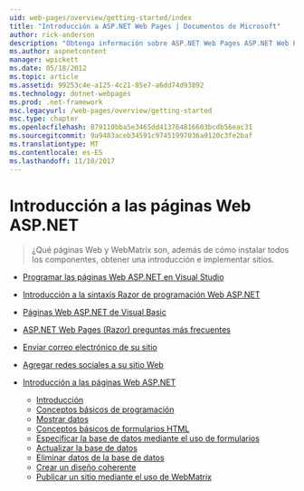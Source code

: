 ```yaml
---
uid: web-pages/overview/getting-started/index
title: "Introducción a ASP.NET Web Pages | Documentos de Microsoft"
author: rick-anderson
description: "Obtenga información sobre ASP.NET Web Pages ASP.NET Web Pages y la nueva sintaxis Razor proporcionan una manera rápida, cercana y ligera de combinar código de servidor con HTML t..."
ms.author: aspnetcontent
manager: wpickett
ms.date: 05/18/2012
ms.topic: article
ms.assetid: 99253c4e-a125-4c21-85e7-a6dd74d93892
ms.technology: dotnet-webpages
ms.prod: .net-framework
msc.legacyurl: /web-pages/overview/getting-started
msc.type: chapter
ms.openlocfilehash: 879110bba5e3465dd413764816603bcdb56eac31
ms.sourcegitcommit: 9a9483aceb34591c97451997036a9120c3fe2baf
ms.translationtype: MT
ms.contentlocale: es-ES
ms.lasthandoff: 11/10/2017
---
```

<a name="getting-started-with-aspnet-web-pages"></a>Introducción a las páginas Web ASP.NET
====================
> ¿Qué páginas Web y WebMatrix son, además de cómo instalar todos los componentes, obtener una introducción e implementar sitios.


- [Programar las páginas Web ASP.NET en Visual Studio](program-asp-net-web-pages-in-visual-studio.md)
- [Introducción a la sintaxis Razor de programación Web ASP.NET](introducing-razor-syntax-c.md)
- [Páginas Web ASP.NET de Visual Basic](introducing-razor-syntax-vb.md)
- [ASP.NET Web Pages (Razor) preguntas más frecuentes](aspnet-web-pages-razor-faq.md)
- [Enviar correo electrónico de su sitio](11-adding-email-to-your-web-site.md)
- [Agregar redes sociales a su sitio Web](13-adding-social-networking-to-your-web-site.md)
- [Introducción a las páginas Web ASP.NET](introducing-aspnet-web-pages-2/index.md)

    - [Introducción](introducing-aspnet-web-pages-2/getting-started.md)
    - [Conceptos básicos de programación](introducing-aspnet-web-pages-2/intro-to-web-pages-programming.md)
    - [Mostrar datos](introducing-aspnet-web-pages-2/displaying-data.md)
    - [Conceptos básicos de formularios HTML](introducing-aspnet-web-pages-2/form-basics.md)
    - [Especificar la base de datos mediante el uso de formularios](introducing-aspnet-web-pages-2/entering-data.md)
    - [Actualizar la base de datos](introducing-aspnet-web-pages-2/updating-data.md)
    - [Eliminar datos de la base de datos](introducing-aspnet-web-pages-2/deleting-data.md)
    - [Crear un diseño coherente](introducing-aspnet-web-pages-2/layouts.md)
    - [Publicar un sitio mediante el uso de WebMatrix](introducing-aspnet-web-pages-2/publishing.md)
